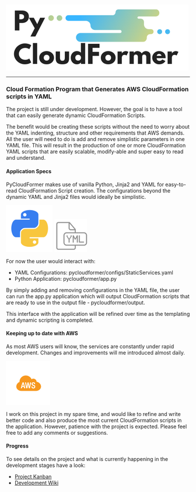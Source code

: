![alt text](static/logo.png "PyCloudFormer Logo" ) 

---
### Cloud Formation Program that Generates AWS CloudFormation scripts in YAML

The project is still under development. However, the goal is to have a tool that can easily generate dynamic CloudFormation
Scripts. 

The benefit would be creating these scripts without the need to worry about the YAML indenting, structure and
other requirements that AWS demands. All the user will need to do is add and remove simplistic parameters in one YAML file.
This will result in the production of one or more CloudFormation YAML scripts that are easily scalable, modify-able and
super easy to read and understand.


#### Application Specs
PyCloudFormer makes use of vanilla Python, Jinja2 and YAML for easy-to-read CloudFormation Script creation.
The configurations beyond the dynamic YAML and Jinja2 files would ideally be simplistic.

![alt text](static/python.png "Python Logo" ) ![alt text](static/yaml.png "Yaml Logo" ) 

For now the user would interact with:
* YAML Configurations: pycloudformer/configs/StaticServices.yaml
* Python Application: pycloudformer/app.py

By simply adding and removing configurations in the YAML file, the user can run the app.py application which 
will output CloudFormation scripts that are ready to use in the output file - pycloudformer/output.

This interface with the application will be refined over time as the templating and dynamic scripting is completed.

#### Keeping up to date with AWS
As most AWS users will know, the services are constantly under rapid development. Changes and improvements will me
introduced almost daily. 

![alt text](static/aws.png "AWS Logo" )

I work on this project in my spare time, and would like to refine and write better code and
also produce the most current CloudFormation scripts in the application. However, patience with the project is 
expected. Please feel free to add any comments or suggestions.

#### Progress
To see details on the project and what is currently happening in the development stages have a look:
* [Project Kanban](https://github.com/DirksCGM/PyCloudFormer/projects/1)
* [Development Wiki](https://github.com/DirksCGM/PyCloudFormer/wiki/PyCloudFormer-Development-Journal)